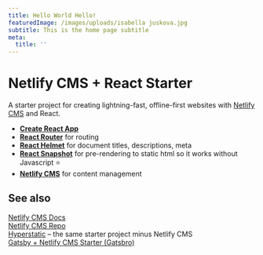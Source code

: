 ```yaml
---
title: Hello World Hello!
featuredImage: /images/uploads/isabella juskova.jpg
subtitle: This is the home page subtitle
meta:
  title: ''
---
```


# Netlify CMS + React Starter

A starter project for creating lightning-fast, offline-first websites with [Netlify CMS](https://netlifycms.org) and React.

- **[Create React App](https://github.com/facebookincubator/create-react-app)**
- **[React Router](https://github.com/ReactTraining/react-router)** for routing
- **[React Helmet](https://github.com/nfl/react-helmet)** for document titles, descriptions, meta
- **[React Snapshot](https://github.com/geelen/react-snapshot)** for pre-rendering to static html so it works without Javascript ⭐️
- **[Netlify CMS](https://github.com/netlify/netlify-cms)** for content management

## See also

[Netlify CMS Docs](https://www.netlifycms.org/docs/)  
[Netlify CMS Repo](https://github.com/netlify/netlify-cms)  
[Hyperstatic](https://github.com/Jinksi/hyperstatic) – the same starter project minus Netlify CMS  
[Gatsby + Netlify CMS Starter (Gatsbro)](https://github.com/Jinksi/gatsbro)
